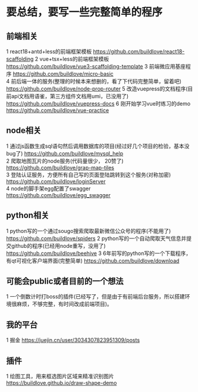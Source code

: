 # 要总结，要写一些完整简单的程序

## 前端相关

1 react18+antd+less的前端框架模板 https://github.com/buildlove/react18-scaffolding
2 vue+tsx+less的前端框架模板 https://github.com/buildlove/vue3-scaffolding-template
3 前端微应用基座程序 https://github.com/buildlove/micro-basic  
4 前后端一体的服务(整理的时候本来想删的，看了下代码完整简单，留着吧) https://github.com/buildlove/node-prop-router
5 改造vuepress的文档程序(目前api文档用语雀，第三方组件文档用umi，已没用了) https://github.com/buildlove/vuepress-docs
6 刚开始学习vue时练习的demo https://github.com/buildlove/vue-practice 

## node相关

1 通过js函数生成sql语句然后调用数据库的项目(经过好几个项目的检验，基本没bug了) https://github.com/buildlove/mysql_help  
2 爬取地图瓦片的node服务(代码量很少， 20赞了) https://github.com/buildlove/grap-map-tiles   
3 登陆认证服务，方便所有自己写的页面登陆跳转到这个服务(对称加密) https://github.com/buildlove/loginServer  
4 node的脚手架egg配置了swagger https://github.com/buildlove/egg_swagger  

## python相关

1 python写的一个通过sougo搜索爬取最新微信公众号的程序(不能用了) https://github.com/buildlove/spiders 
2 python写的一个自动爬取天气信息并提交github的程序(已经用node重写，没用了) https://github.com/buildlove/beehive
3 6年前写的python写的一个下载程序，有qt可视化客户端界面(完整简单) https://github.com/buildlove/download

## 可能会public或者目前的一个想法

1 一个倒数计时打boss的插件(已经写了，但是由于有前端后台服务，所以搭建环境很麻烦，不够完整，有时间改成前端项目)。

## 我的平台

1 掘金 https://juejin.cn/user/3034307823951309/posts 

## 插件

1 绘图工具，用来框选图片区域来精准识别图片 https://buildlove.github.io/draw-shape-demo  
